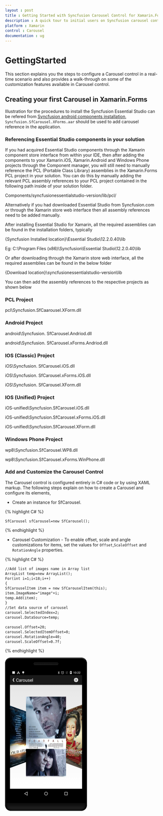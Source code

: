 ```yaml
---
layout : post
title : Getting Started with Syncfusion Carousel Control for Xamarin.Forms
description : A quick tour to initial users on Syncfusion carousel control for iOS and Xamarin.Forms platform.
platform : Xamarin
control : Carousel
documentation : ug
---
```


# GettingStarted

This section explains you the steps to configure a Carousel control in a real-time scenario and also provides a walk-through on some of the customization features available in Carousel control.

## Creating your first Carousel in Xamarin.Forms

Illustration for the procedures to install the Syncfusion Essential Studio can be refered from [Syncfusion android components installation](http://help.syncfusion.com/xamarin/introduction/download-and-installation#), `Syncfusion.SfCarousel.XForms.aar` should be used to add carousel reference in the application. 

### Referencing Essential Studio components in your solution

If you had acquired Essential Studio components through the Xamarin component store interface from within your IDE, then after adding the components to your Xamarin.iOS, Xamarin.Android and Windows Phone projects through the Component manager, you will still need to manually reference the PCL (Portable Class Library) assemblies in the Xamarin.Forms PCL project in your solution. You can do this by manually adding the relevant PCL assembly references to your PCL project contained in the following path inside of your solution folder.

Components/syncfusionessentialstudio-version/lib/pcl/

Alternatively if you had downloaded Essential Studio from Syncfusion.com or through the Xamarin store web interface then all assembly references need to be added manually.

After installing Essential Studio for Xamarin, all the required assemblies can be found in the installation folders, typically

{Syncfusion Installed location}\Essential Studio\12.2.0.40\lib

Eg: C:\Program Files (x86)\Syncfusion\Essential Studio\12.2.0.40\lib

Or after downloading through the Xamarin store web interface, all the required assemblies can be found in the below folder

{Download location}\syncfusionessentialstudio-version\lib

You can then add the assembly references to the respective projects as shown below

### PCL Project

pcl\Syncfusion.SfCaarousel.XForm.dll

### Android Project

android\Syncfusion. SfCarousel.Andriod.dll

android\Syncfusion. SfCarousel.xForms.Andriod.dll

### IOS (Classic) Project

iOS\Syncfusion. SfCarousel.iOS.dll

iOS\Syncfusion. SfCarousel.xForms.iOS.dll

iOS\Syncfusion. SfCarousel.XForm.dll

### IOS (Unified) Project

iOS-unified\Syncfusion.SfCarousel.iOS.dll

iOS-unified\Syncfusion.SfCarousel.xForms.iOS.dll

iOS-unified\Syncfusion.SfCarousel.XForm.dll


### Windows Phone Project

wp8\Syncfusion.SfCarousel.WP8.dll

wp8\Syncfusion.SfCarousel.xForms.WinPhone.dll

### Add and Customize the Carousel Control

The Carousel control is configured entirely in C# code or by using XAML markup. The following steps explain on how to create a Carousel and configure its elements,

* Create an instance for SfCarousel.

{% highlight C# %}

	SfCarousel sfCarousel=new SfCarousel();

{% endhighlight %}

* Carousel Customization - To enable offset, scale and angle customizations for items, set the values for `Offset`,`ScaleOffset` and `RotationAngle` properties.

{% highlight C# %}	

	//Add list of images name in Array list
	ArrayList temp=new ArrayList();
	For(int i=1;i<18;i++)
	{
	SfCarouselItem item = new SfCarouselItem(this); 
	item.ImageName="image"+i;
	temp.Add(item);
	}
	//Set data source of carousel
	carousel.SelectedIndex=2;
	carousel.DataSource=temp;

	carousel.Offset=20;
	carousel.SelectedItemOffset=0;
	carousel.RotationAngle=40;
	carousel.ScaleOffset=0.7f;

{% endhighlight %}


![](images/gettingstarted.png)

